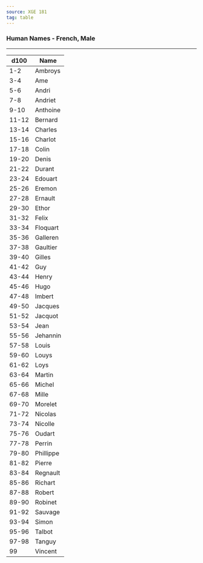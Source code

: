 ```yaml
---
source: XGE 181
tag: table
---
```


### Human Names - French, Male
---
|d100|Name|
|----|------------|
|1-2|Ambroys|
|3-4|Ame|
|5-6|Andri|
|7-8|Andriet|
|9-10|Anthoine|
|11-12|Bernard|
|13-14|Charles|
|15-16|Charlot|
|17-18|Colin|
|19-20|Denis|
|21-22|Durant|
|23-24|Edouart|
|25-26|Eremon|
|27-28|Ernault|
|29-30|Ethor|
|31-32|Felix|
|33-34|Floquart|
|35-36|Galleren|
|37-38|Gaultier|
|39-40|Gilles|
|41-42|Guy|
|43-44|Henry|
|45-46|Hugo|
|47-48|Imbert|
|49-50|Jacques|
|51-52|Jacquot|
|53-54|Jean|
|55-56|Jehannin|
|57-58|Louis|
|59-60|Louys|
|61-62|Loys|
|63-64|Martin|
|65-66|Michel|
|67-68|Mille|
|69-70|Morelet|
|71-72|Nicolas|
|73-74|Nicolle|
|75-76|Oudart|
|77-78|Perrin|
|79-80|Phillippe|
|81-82|Pierre|
|83-84|Regnault|
|85-86|Richart|
|87-88|Robert|
|89-90|Robinet|
|91-92|Sauvage|
|93-94|Simon|
|95-96|Talbot|
|97-98|Tanguy|
|99|Vincent|
